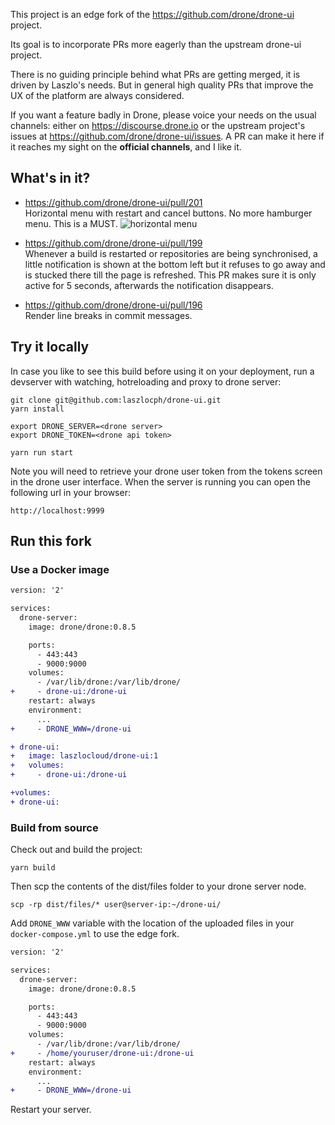

This project is an edge fork of the https://github.com/drone/drone-ui project.

Its goal is to incorporate PRs more eagerly than the upstream drone-ui project.

There is no guiding principle behind what PRs are getting merged, it is driven by Laszlo's needs. But in general high quality PRs that improve the UX of the platform are always considered.

If you want a feature badly in Drone, please voice your needs on the usual channels: either on https://discourse.drone.io or the upstream project's issues at https://github.com/drone/drone-ui/issues. A PR can make it here if it reaches my sight on the **official channels**, and I like it.

## What's in it?

* https://github.com/drone/drone-ui/pull/201<br/>
  Horizontal menu with restart and cancel buttons. No more hamburger menu. This is a MUST.
  ![horizontal menu](https://user-images.githubusercontent.com/8408911/38454285-f8bd0d10-3a6c-11e8-8057-e7b0e27d935f.png)

* https://github.com/drone/drone-ui/pull/199<br/>
  Whenever a build is restarted or repositories are being synchronised, a little notification is shown at the bottom left but it refuses to go away and is stucked there till the page is refreshed. This PR makes sure it is only active for 5 seconds, afterwards the notification disappears.

* https://github.com/drone/drone-ui/pull/196<br/>
  Render line breaks in commit messages.

## Try it locally

In case you like to see this build before using it on your deployment, run a devserver with watching, hotreloading and proxy to drone server:

```text
git clone git@github.com:laszlocph/drone-ui.git
yarn install

export DRONE_SERVER=<drone server>
export DRONE_TOKEN=<drone api token>

yarn run start
```

Note you will need to retrieve your drone user token from the tokens screen in the drone user interface. When the server is running you can open the following url in your browser:

```text
http://localhost:9999
```

## Run this fork

### Use a Docker image

```diff
version: '2'

services:
  drone-server:
    image: drone/drone:0.8.5

    ports:
      - 443:443
      - 9000:9000
    volumes:
      - /var/lib/drone:/var/lib/drone/
+     - drone-ui:/drone-ui
    restart: always
    environment:
      ...
+     - DRONE_WWW=/drone-ui

+ drone-ui:
+   image: laszlocloud/drone-ui:1
+   volumes:
+     - drone-ui:/drone-ui

+volumes:
+ drone-ui:
```


### Build from source

Check out and build the project:

```
yarn build
```

Then scp the contents of the dist/files folder to your drone server node.

```
scp -rp dist/files/* user@server-ip:~/drone-ui/
```

Add `DRONE_WWW` variable with the location of the uploaded files in your `docker-compose.yml` to use the edge fork.

```diff
version: '2'

services:
  drone-server:
    image: drone/drone:0.8.5

    ports:
      - 443:443
      - 9000:9000
    volumes:
      - /var/lib/drone:/var/lib/drone/
+     - /home/youruser/drone-ui:/drone-ui
    restart: always
    environment:
      ...
+     - DRONE_WWW=/drone-ui
```


Restart your server.
